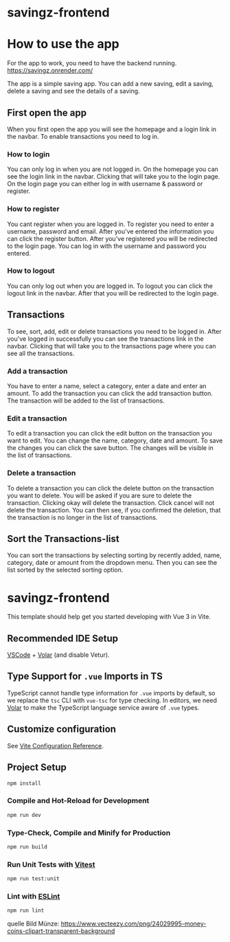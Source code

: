 # savingz-frontend
# How to use the app
For the app to work, you need to have the backend running.
https://savingz.onrender.com/

The app is a simple saving app. You can add a new saving, edit a saving, delete a saving and see the details of a saving.

## First open the app
When you first open the app you will see the homepage and a login link in the navbar.
To enable transactions you need to log in.

### How to login
You can only log in when you are not logged in.
On the homepage you can see the login link in the navbar.
Clicking that will take you to the login page.
On the login page you can either log in with username & password or register.

### How to register
You cant register when you are logged in.
To register you need to enter a username, password and email.
After you've entered the information you can click the register button.
After you've registered you will be redirected to the login page.
You can log in with the username and password you entered.

### How to logout
You can only log out when you are logged in.
To logout you can click the logout link in the navbar.
After that you will be redirected to the login page.



## Transactions
To see, sort, add, edit or delete transactions you need to be logged in.
After you've logged in successfully you can see the transactions link in the navbar.
Clicking that will take you to the transactions page where you can see all the transactions.

### Add a transaction
You have to enter a name, select a category, enter a date and enter an amount.
To add the transaction you can click the add transaction button.
The transaction will be added to the list of transactions.

### Edit a transaction
To edit a transaction you can click the edit button on the transaction you want to edit.
You can change the name, category, date and amount.
To save the changes you can click the save button.
The changes will be visible in the list of transactions.

### Delete a transaction
To delete a transaction you can click the delete button on the transaction you want to delete.
You will be asked if you are sure to delete the transaction.
Clicking okay will delete the transaction.
Click cancel will not delete the transaction.
You can then see, if you confirmed the deletion, that the transaction is no longer in the list of transactions.

## Sort the Transactions-list
You can sort the transactions by selecting sorting by recently added, name, category, date or amount from the dropdown menu.
Then you can see the list sorted by the selected sorting option.





# savingz-frontend

This template should help get you started developing with Vue 3 in Vite.

## Recommended IDE Setup

[VSCode](https://code.visualstudio.com/) + [Volar](https://marketplace.visualstudio.com/items?itemName=Vue.volar) (and disable Vetur).

## Type Support for `.vue` Imports in TS

TypeScript cannot handle type information for `.vue` imports by default, so we replace the `tsc` CLI with `vue-tsc` for type checking. In editors, we need [Volar](https://marketplace.visualstudio.com/items?itemName=Vue.volar) to make the TypeScript language service aware of `.vue` types.

## Customize configuration

See [Vite Configuration Reference](https://vitejs.dev/config/).

## Project Setup

```sh
npm install
```

### Compile and Hot-Reload for Development

```sh
npm run dev
```

### Type-Check, Compile and Minify for Production

```sh
npm run build
```

### Run Unit Tests with [Vitest](https://vitest.dev/)

```sh
npm run test:unit
```

### Lint with [ESLint](https://eslint.org/)

```sh
npm run lint
```

quelle Bild Münze:
https://www.vecteezy.com/png/24029995-money-coins-clipart-transparent-background
